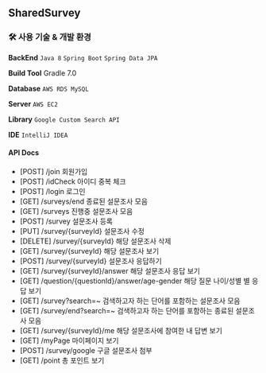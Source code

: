 ## SharedSurvey


### 🛠 사용 기술 & 개발 환경

**BackEnd**   ```Java 8``` ```Spring Boot``` ```Spring Data JPA``` 

**Build Tool** Gradle 7.0

**Database**   ```AWS RDS MySQL```

**Server** ```AWS EC2```

**Library** ```Google Custom Search API``` 

**IDE** ```IntelliJ IDEA```

#### API Docs

- [POST] /join 회원가입
- [POST] /idCheck 아이디 중복 체크
- [POST] /login 로그인
- [GET]  /surveys/end 종료된 설문조사 모음
- [GET] /surveys 진행중 설문조사 모음
- [POST] /survey 설문조사 등록
- [PUT] /survey/{surveyId} 설문조사 수정
- [DELETE] /survey/{surveyId} 해당 설문조사 삭제
- [GET] /survey/{surveyId} 해당 설문조사 보기
- [POST] /survey/{surveyId} 설문조사 응답하기
- [GET] /survey/{surveyId}/answer 해당 설문조사 응답 보기
- [GET] /question/{questionId}/answer/age-gender 해당 질문 나이/성별 별 응답 보기
- [GET] /survey?search=~  검색하고자 하는 단어를 포함하는 설문조사 모음
- [GET] /survey/end?search=~ 검색하고자 하는 단어를 포함하는 종료된 설문조사 모음
- [GET] /survey/{surveyId}/me 해당 설문조사에 참여한 내 답변 보기
- [GET] /myPage 마이페이지 보기
- [POST] /survey/google 구글 설문조사 첨부
- [GET] /point 총 포인트 보기
